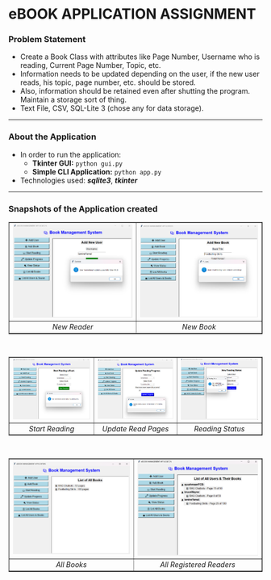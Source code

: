 # eBOOK APPLICATION ASSIGNMENT

### Problem Statement

- Create a Book Class with attributes like Page Number, Username who is reading, Current Page Number, Topic, etc.
- Information needs to be updated depending on the user, if the new user reads, his topic, page number, etc. should be stored.
- Also, information should be retained even after shutting the program. Maintain a storage sort of thing.
- Text File, CSV, SQL-Lite 3 (chose any for data storage).

<hr>

### About the Application

- In order to run the application:
  - **Tkinter GUI:** `python gui.py`
  - **Simple CLI Application:** `python app.py`
- Technologies used: **_sqlite3_**, **_tkinter_**

<hr>

### Snapshots of the Application created

<div style="text-align:center">
<table border="1">
  <tr>
    <td><img src="output/user.png" alt="New Reader" width="300"></td>
    <td><img src="output/book.png" alt="New Book" width="300"></td>
  </tr>
  <tr>
    <td><em>New Reader</em></td>
    <td><em>New Book</em></td>
  </tr>
</table>

<br>

<table border="1">
  <tr>
    <td><img src="output/startReading.png" alt="Start Reading" width="300"></td>
    <td><img src="output/updateReading.png" alt="Update Read Pages" width="300"></td>
    <td><img src="output/status.png" alt="Reading Status" width="300"></td>
  </tr>
  <tr>
    <td><em>Start Reading</em></td>
    <td><em>Update Read Pages</em></td>
    <td><em>Reading Status</em></td>
  </tr>
</table>

<br>

<table border="1">
  <tr>
    <td><img src="output/allBooks.png" alt="All Books" width="300"></td>
    <td><img src="output/database.png" alt="All Registered Readers" width="300"></td>
  </tr>
  <tr>
    <td><em>All Books</em></td>
    <td><em>All Registered Readers</em></td>
  </tr>
</table>

</div>
